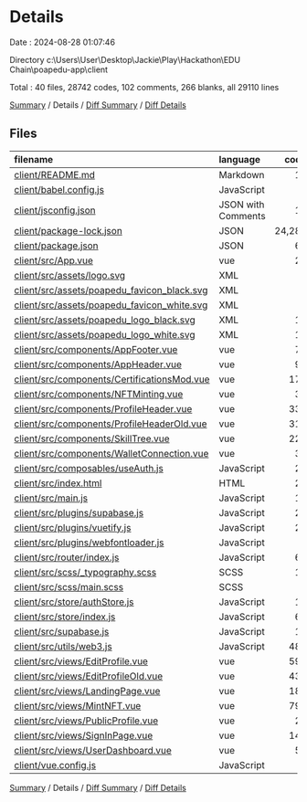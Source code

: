 # Details

Date : 2024-08-28 01:07:46

Directory c:\\Users\\User\\Desktop\\Jackie\\Play\\Hackathon\\EDU Chain\\poapedu-app\\client

Total : 40 files,  28742 codes, 102 comments, 266 blanks, all 29110 lines

[Summary](results.md) / Details / [Diff Summary](diff.md) / [Diff Details](diff-details.md)

## Files
| filename | language | code | comment | blank | total |
| :--- | :--- | ---: | ---: | ---: | ---: |
| [client/README.md](/client/README.md) | Markdown | 19 | 0 | 6 | 25 |
| [client/babel.config.js](/client/babel.config.js) | JavaScript | 5 | 0 | 1 | 6 |
| [client/jsconfig.json](/client/jsconfig.json) | JSON with Comments | 19 | 0 | 1 | 20 |
| [client/package-lock.json](/client/package-lock.json) | JSON | 24,287 | 0 | 1 | 24,288 |
| [client/package.json](/client/package.json) | JSON | 60 | 0 | 1 | 61 |
| [client/src/App.vue](/client/src/App.vue) | vue | 28 | 0 | 7 | 35 |
| [client/src/assets/logo.svg](/client/src/assets/logo.svg) | XML | 6 | 0 | 1 | 7 |
| [client/src/assets/poapedu_favicon_black.svg](/client/src/assets/poapedu_favicon_black.svg) | XML | 7 | 0 | 1 | 8 |
| [client/src/assets/poapedu_favicon_white.svg](/client/src/assets/poapedu_favicon_white.svg) | XML | 7 | 0 | 1 | 8 |
| [client/src/assets/poapedu_logo_black.svg](/client/src/assets/poapedu_logo_black.svg) | XML | 13 | 0 | 1 | 14 |
| [client/src/assets/poapedu_logo_white.svg](/client/src/assets/poapedu_logo_white.svg) | XML | 13 | 0 | 1 | 14 |
| [client/src/components/AppFooter.vue](/client/src/components/AppFooter.vue) | vue | 74 | 22 | 8 | 104 |
| [client/src/components/AppHeader.vue](/client/src/components/AppHeader.vue) | vue | 95 | 0 | 4 | 99 |
| [client/src/components/CertificationsMod.vue](/client/src/components/CertificationsMod.vue) | vue | 174 | 0 | 6 | 180 |
| [client/src/components/NFTMinting.vue](/client/src/components/NFTMinting.vue) | vue | 37 | 0 | 6 | 43 |
| [client/src/components/ProfileHeader.vue](/client/src/components/ProfileHeader.vue) | vue | 336 | 19 | 27 | 382 |
| [client/src/components/ProfileHeaderOld.vue](/client/src/components/ProfileHeaderOld.vue) | vue | 313 | 0 | 23 | 336 |
| [client/src/components/SkillTree.vue](/client/src/components/SkillTree.vue) | vue | 221 | 2 | 6 | 229 |
| [client/src/components/WalletConnection.vue](/client/src/components/WalletConnection.vue) | vue | 33 | 0 | 3 | 36 |
| [client/src/composables/useAuth.js](/client/src/composables/useAuth.js) | JavaScript | 20 | 2 | 5 | 27 |
| [client/src/index.html](/client/src/index.html) | HTML | 20 | 1 | 1 | 22 |
| [client/src/main.js](/client/src/main.js) | JavaScript | 15 | 1 | 3 | 19 |
| [client/src/plugins/supabase.js](/client/src/plugins/supabase.js) | JavaScript | 28 | 2 | 5 | 35 |
| [client/src/plugins/vuetify.js](/client/src/plugins/vuetify.js) | JavaScript | 24 | 3 | 3 | 30 |
| [client/src/plugins/webfontloader.js](/client/src/plugins/webfontloader.js) | JavaScript | 8 | 5 | 3 | 16 |
| [client/src/router/index.js](/client/src/router/index.js) | JavaScript | 64 | 0 | 8 | 72 |
| [client/src/scss/_typography.scss](/client/src/scss/_typography.scss) | SCSS | 16 | 0 | 2 | 18 |
| [client/src/scss/main.scss](/client/src/scss/main.scss) | SCSS | 1 | 0 | 0 | 1 |
| [client/src/store/authStore.js](/client/src/store/authStore.js) | JavaScript | 13 | 1 | 4 | 18 |
| [client/src/store/index.js](/client/src/store/index.js) | JavaScript | 61 | 1 | 4 | 66 |
| [client/src/supabase.js](/client/src/supabase.js) | JavaScript | 12 | 1 | 5 | 18 |
| [client/src/utils/web3.js](/client/src/utils/web3.js) | JavaScript | 485 | 0 | 4 | 489 |
| [client/src/views/EditProfile.vue](/client/src/views/EditProfile.vue) | vue | 591 | 4 | 34 | 629 |
| [client/src/views/EditProfileOld.vue](/client/src/views/EditProfileOld.vue) | vue | 439 | 14 | 10 | 463 |
| [client/src/views/LandingPage.vue](/client/src/views/LandingPage.vue) | vue | 180 | 16 | 12 | 208 |
| [client/src/views/MintNFT.vue](/client/src/views/MintNFT.vue) | vue | 790 | 6 | 43 | 839 |
| [client/src/views/PublicProfile.vue](/client/src/views/PublicProfile.vue) | vue | 26 | 1 | 1 | 28 |
| [client/src/views/SignInPage.vue](/client/src/views/SignInPage.vue) | vue | 144 | 0 | 10 | 154 |
| [client/src/views/UserDashboard.vue](/client/src/views/UserDashboard.vue) | vue | 50 | 0 | 2 | 52 |
| [client/vue.config.js](/client/vue.config.js) | JavaScript | 8 | 1 | 2 | 11 |

[Summary](results.md) / Details / [Diff Summary](diff.md) / [Diff Details](diff-details.md)